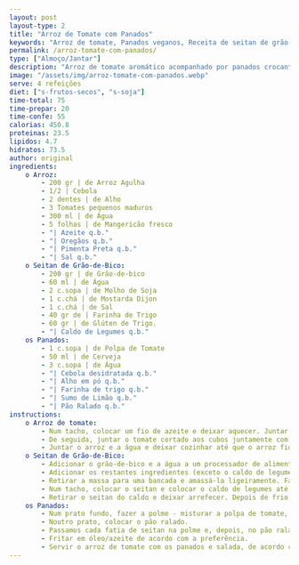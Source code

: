 ```yaml
---
layout: post
layout-type: 2
title: "Arroz de Tomate com Panados"
keywords: "Arroz de tomate, Panados veganos, Receita de seitan de grão-de-bico, Arroz de tomate vegano, Panados crocantes sem carne, Prato principal vegano, Seitan caseiro vegano, Arroz de tomate com panados veganos, Receitas veganas fáceis, Panados de seitan caseiro"
permalink: /arroz-tomate-com-panados/
type: ["Almoço/Jantar"]
description: "Arroz de tomate aromático acompanhado por panados crocantes de seitan caseiro"
image: "/assets/img/arroz-tomate-com-panados.webp"
serve: 4 refeições
diet: ["s-frutos-secos", "s-soja"]
time-total: 75
time-prepar: 20 
time-confe: 55
calorias: 450.8
proteinas: 23.5
lipidos: 4.7
hidratos: 73.5
author: original
ingredients:
    o Arroz:
        - 200 gr | de Arroz Agulha
        - 1/2 | Cebola
        - 2 dentes | de Alho
        - 3 Tomates pequenos maduros
        - 300 ml | de Água
        - 5 folhas | de Mangericão fresco
        - "| Azeite q.b."
        - "| Oregãos q.b."
        - "| Pimenta Preta q.b."
        - "| Sal q.b."        
    o Seitan de Grão-de-Bico:
        - 200 gr | de Grão-de-bico 
        - 60 ml | de Água
        - 2 c.sopa | de Molho de Soja
        - 1 c.chá | de Mostarda Dijon
        - 1 c.chá | de Sal
        - 40 gr de | Farinha de Trigo 
        - 60 gr | de Glúten de Trigo.
        - "| Caldo de Legumes q.b."
    os Panados:
        - 1 c.sopa | de Polpa de Tomate
        - 50 ml | de Cerveja
        - 3 c.sopa | de Água
        - "| Cebola desidratada q.b."
        - "| Alho em pó q.b."
        - "| Farinha de trigo q.b."
        - "| Sumo de Limão q.b."
        - "| Pão Ralado q.b."
instructions:
    o Arroz de tomate:
        - Num tacho, colocar um fio de azeite e deixar aquecer. Juntar a cebola picada e as folhas de louro. Deixar reforgar e adicionar o alho picado.
        - De seguida, juntar o tomate cortado aos cubos juntamente com os oregãos, o mangericão, o sal e a pimenta-preta e deixa-se reduzir um pouco. Baixar o lume, fechar a panela e deixar apurar bem durante 15min (quanto mais tempo melhor). Após esse tempo, retirar as folhas de louro e triturar tudo com uma varinha mágica.
        - Juntar o arroz e a água e deixar cozinhar até que o arroz fique no pontode cozedura que mais gostar.
    o Seitan de Grão-de-Bico:
        - Adicionar o grão-de-bico e a água a um processador de alimentos e triturar até que fique homogéneo. 
        - Adicionar os restantes ingredientes (exceto o caldo de legumes) e misturar bem. 
        - Retirar a massa para uma bancada e amassá-la ligeiramente. Fazer uma bola grande com a massa.
        - Num tacho, colocar o seitan e colocar o caldo de legumes até que fique metade coberto. Assim que começar a ferver, baixar o lume para cozinhar em lume brando e fechar com uma tampa durante 40 minutos.
        - Retirar o seitan do caldo e deixar arrefecer. Depois de frio, cortar o seitan em fatias e reservar.
    os Panados:
        - Num prato fundo, fazer a polme - misturar a polpa de tomate, a cerveja, a cebola desidratada, o alho em pó, o sal, a água, a farinha e sumo de limão. Se necessário retificar as quantidades com farinha ou água para obtermos um líquido consistente.
        - Noutro prato, colocar o pão ralado.
        - Passamos cada fatia de seitan na polme e, depois, no pão ralado. Se acharmos necessário, repetir estes dois passos para crocância extra.
        - Fritar em óleo/azeite de acordo com a preferência.
        - Servir o arroz de tomate com os panados e salada, de acordo com preferência.
---
```

